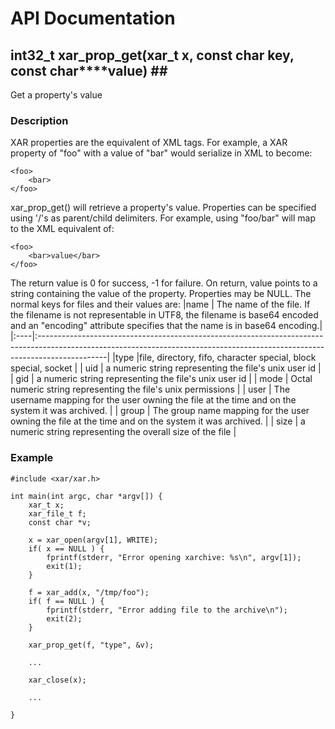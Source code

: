 # API Documentation #

## int32\_t xar\_prop\_get(xar\_t x, const char **key, const char****value) ##**

Get a property's value

### Description ###
XAR properties are the equivalent of XML tags. For example, a XAR property of "foo" with a value of "bar" would serialize in XML to become:
```
<foo>
	<bar>
</foo>
```
xar\_prop\_get() will retrieve a property's value. Properties can be specified using '/'s as parent/child delimiters. For example, using "foo/bar" will map to the XML equivalent of:
```
<foo>
	<bar>value</bar>
</foo>
```
The return value is 0 for success, -1 for failure. On return, value points to a string containing the value of the property. Properties may be NULL.
The normal keys for files and their values are:
|name |	The name of the file. If the filename is not representable in UTF8, the filename is base64 encoded and an "encoding" attribute specifies that the name is in base64 encoding.|
|:----|:-----------------------------------------------------------------------------------------------------------------------------------------------------------------------------|
|type |file, directory, fifo, character special, block special, socket                                                                                                               |
| uid |	a numeric string representing the file's unix user id                                                                                                                        |
| gid |	a numeric string representing the file's unix user id                                                                                                                        |
| mode |	Octal numeric string representing the file's unix permissions                                                                                                                |
| user |	The username mapping for the user owning the file at the time and on the system it was archived.                                                                             |
| group |	The group name mapping for the user owning the file at the time and on the system it was archived.                                                                           |
| size |	a numeric string representing the overall size of the file                                                                                                                   |

### Example ###
```
#include <xar/xar.h>

int main(int argc, char *argv[]) {
	xar_t x;
	xar_file_t f;
	const char *v;

	x = xar_open(argv[1], WRITE);
	if( x == NULL ) {
		fprintf(stderr, "Error opening xarchive: %s\n", argv[1]);
		exit(1);
	}

	f = xar_add(x, "/tmp/foo");
	if( f == NULL ) {
		fprintf(stderr, "Error adding file to the archive\n");
		exit(2);
	}

	xar_prop_get(f, "type", &v);

	...

	xar_close(x);
	
	...

}
```